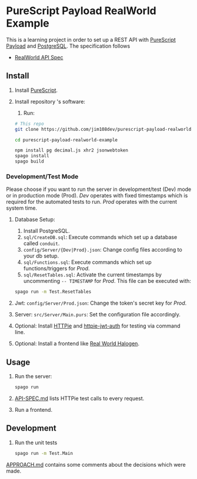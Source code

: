 # PureScript Payload RealWorld Example

This is a learning project in order to set up a REST API with [PureScript Payload](https://github.com/hoodunit/purescript-payload) and [PostgreSQL](https://www.postgresql.org). The specification follows

- [RealWorld API Spec](https://github.com/gothinkster/realworld/tree/master/api)

## Install

1. Install [PureScript](https://www.purescript.org/).

1. Install repository 's software:

    1. Run:

    ```sh
    # This repo
    git clone https://github.com/jim108dev/purescript-payload-realworld-example.git
    
    cd purescript-payload-realworld-example
    
    npm install pg decimal.js xhr2 jsonwebtoken
    spago install
    spago build
    ```

### Development/Test Mode

Please choose if you want to run the server in development/test (Dev) mode or in production mode (Prod). *Dev* operates with fixed timestamps which is required for the automated tests to run. *Prod* operates with the current system time.

1. Database Setup:
   1. Install PostgreSQL.
   1. `sql/CreateDB.sql`: Execute commands which set up a database called `conduit`.
   1. `config/Server/{Dev|Prod}.json`: Change config files according to your db setup.
   1. `sql/Functions.sql`: Execute commands which set up functions/triggers for *Prod*.
   1. `sql/ResetTables.sql`: Activate the current timestamps by uncommenting `-- TIMESTAMP` for *Prod*. This file can be executed with:

    ```sh
    spago run -m Test.ResetTables
    ```

1. Jwt: `config/Server/Prod.json`: Change the token's secret key for *Prod*.

1. Server: `src/Server/Main.purs`: Set the configuration file accordingly.

1. Optional: Install [HTTPie](https://httpie.io) and [httpie-jwt-auth](https://github.com/teracyhq/httpie-jwt-auth) for testing via command line.

1. Optional: Install a frontend like [Real World Halogen](<https://github.com/thomashoneyman/purescript-halogen-realworld>).

## Usage

1. Run the server:

    ```sh
    spago run 
    ```

1. [API-SPEC.md](./API-SPEC.md) lists HTTPie test calls to every request.

1. Run a frontend.

## Development

1. Run the unit tests  

    ```sh
    spago run -m Test.Main
    ```

[APPROACH.md](./APPROACH.md) contains some comments about the decisions which were made.

